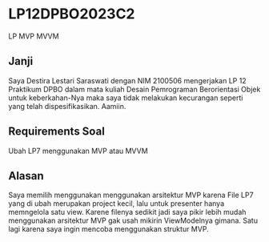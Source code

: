 # LP12DPBO2023C2
LP MVP MVVM


## Janji
Saya Destira Lestari Saraswati dengan NIM 2100506 mengerjakan LP 12 Praktikum DPBO dalam mata kuliah Desain Pemrograman Berorientasi Objek untuk keberkahan-Nya maka saya tidak melakukan kecurangan seperti yang telah dispesifikasikan. Aamiin.

## Requirements Soal
Ubah LP7 menggunakan MVP atau MVVM

## Alasan
Saya memilih menggunakan menggunakan arsitektur MVP karena File LP7 yang di ubah merupakan project kecil, lalu untuk presenter hanya memngelola satu view. Karene  filenya sedikit jadi saya pikir lebih mudah menggunakan arsitektur MVP gak usah mikirin ViewModelnya gimana. Satu lagi karena saya ingin mencoba menggunakan struktur MVP.

